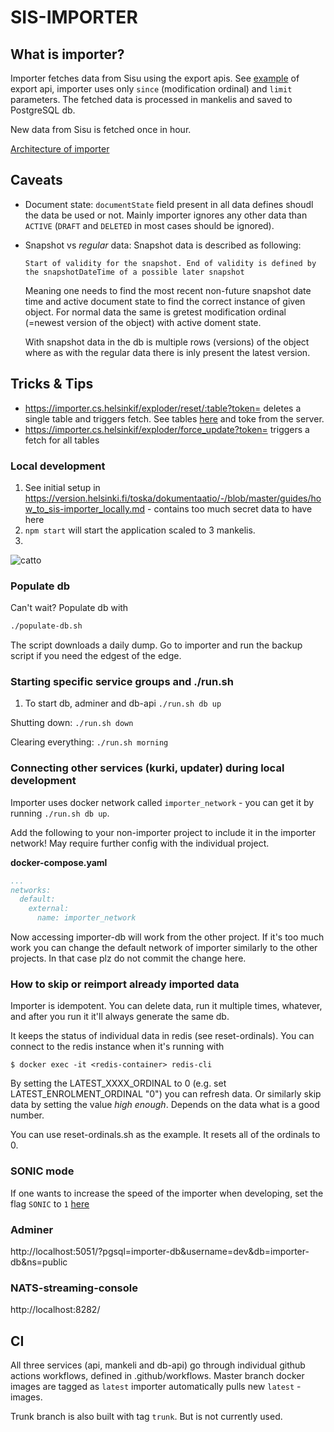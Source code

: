 # SIS-IMPORTER

## What is importer?

Importer fetches data from Sisu using the export apis. See [example](https://sis-helsinki.funidata.fi/kori/docs/index.html#_export_assessment_items) of export api, importer uses only `since` (modification ordinal) and `limit` parameters.  The fetched data is processed in mankelis and saved to PostgreSQL db. 

New data from Sisu is fetched once in hour.

[Architecture of importer](./how_tos/importer.png)

## Caveats

* Document state: `documentState` field present in all data defines shoudl the data be used or not. Mainly importer ignores any other data than `ACTIVE` (`DRAFT` and `DELETED` in most cases should be ignored).
* Snapshot vs _regular_ data: Snapshot data is described as following: 

  ```Start of validity for the snapshot. End of validity is defined by the snapshotDateTime of a possible later snapshot```

  Meaning one needs to find the most recent non-future snapshot date time and active document state to find the correct instance of given object. For normal data the same is gretest modification ordinal (=newest version of the object) with active doment state.

  With snapshot data in the db is multiple rows (versions) of the object where as with the regular data there is inly present the latest version.

## Tricks & Tips

* https://importer.cs.helsinkif/exploder/reset/:table?token= deletes a single table and triggers fetch. See tables [here](https://github.com/UniversityOfHelsinkiCS/sis-importer/blob/master/importer-api/src/explorer/index.js#L53) and toke from the server.
* https://importer.cs.helsinkif/exploder/force_update?token= triggers a fetch for all tables

### Local development

1. See initial setup in https://version.helsinki.fi/toska/dokumentaatio/-/blob/master/guides/how_to_sis-importer_locally.md - contains too much secret data to have here
2. `npm start` will start the application scaled to 3 mankelis.
3.

![catto](http://i.imgur.com/1uYroRF.gif)

### Populate db

Can't wait? Populate db with

```bash
./populate-db.sh
```

The script downloads a daily dump. Go to importer and run the backup script if you need the edgest of the edge.

### Starting specific service groups and ./run.sh ###

1. To start db, adminer and db-api `./run.sh db up`

Shutting down: `./run.sh down`

Clearing everything: `./run.sh morning`

### Connecting other services (kurki, updater) during local development ###

Importer uses docker network called `importer_network` - you can get it by running `./run.sh db up`.

Add the following to your non-importer project to include it in the importer network! May require further config with the individual project.

**docker-compose.yaml**
```yaml
...
networks:
  default:
    external: 
      name: importer_network
```

Now accessing importer-db will work from the other project. If it's too much work you can change the default network of importer similarly to the other projects. In that case plz do not commit the change here.

### How to skip or reimport already imported data ###

Importer is idempotent. You can delete data, run it multiple times, whatever, and after you run it it'll always generate the same db.

It keeps the status of individual data in redis (see reset-ordinals). You can connect to the redis instance when it's running with

```console
$ docker exec -it <redis-container> redis-cli
```

By setting the LATEST_XXXX_ORDINAL to 0 (e.g. set LATEST_ENROLMENT_ORDINAL "0") you can refresh data. Or similarly skip data by setting the value *high enough*. Depends on the data what is a good number.

You can use reset-ordinals.sh as the example. It resets all of the ordinals to 0.

### SONIC mode

If one wants to increase the speed of the importer when developing, set the flag `SONIC` to `1` [here](https://github.com/UniversityOfHelsinkiCS/sis-importer/blob/master/docker-compose.yml#L24)

### Adminer

http://localhost:5051/?pgsql=importer-db&username=dev&db=importer-db&ns=public

### NATS-streaming-console ###

http://localhost:8282/  

## CI ##

All three services (api, mankeli and db-api) go through individual github actions workflows, defined in .github/workflows.
Master branch docker images are tagged as `latest` importer automatically pulls new `latest` -images.

Trunk branch is also built with tag `trunk`. But is not currently used.




